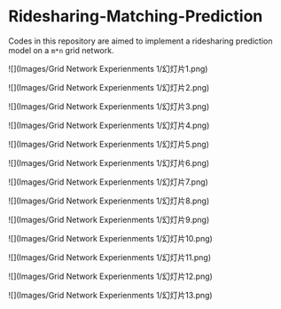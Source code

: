 # Ridesharing-Matching-Prediction

Codes in this repository are aimed to implement a ridesharing prediction model on a `m*n` grid network.

![](Images/Grid Network Experienments 1/幻灯片1.png)

![](Images/Grid Network Experienments 1/幻灯片2.png)

![](Images/Grid Network Experienments 1/幻灯片3.png)

![](Images/Grid Network Experienments 1/幻灯片4.png)

![](Images/Grid Network Experienments 1/幻灯片5.png)

![](Images/Grid Network Experienments 1/幻灯片6.png)

![](Images/Grid Network Experienments 1/幻灯片7.png)

![](Images/Grid Network Experienments 1/幻灯片8.png)

![](Images/Grid Network Experienments 1/幻灯片9.png)

![](Images/Grid Network Experienments 1/幻灯片10.png)

![](Images/Grid Network Experienments 1/幻灯片11.png)

![](Images/Grid Network Experienments 1/幻灯片12.png)

![](Images/Grid Network Experienments 1/幻灯片13.png)
